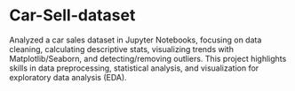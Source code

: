 # Car-Sell-dataset
 Analyzed a car sales dataset in Jupyter Notebooks, focusing on data cleaning, calculating descriptive stats, visualizing trends with Matplotlib/Seaborn, and detecting/removing outliers. This project highlights skills in data preprocessing, statistical analysis, and visualization for exploratory data analysis (EDA).
